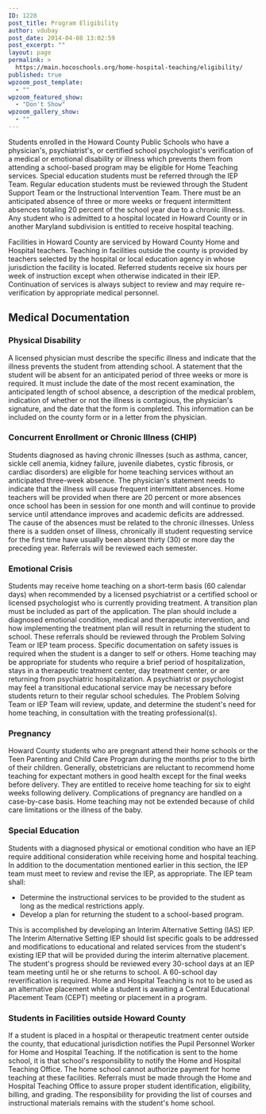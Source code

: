 ```yaml
---
ID: 1228
post_title: Program Eligibility
author: vdubay
post_date: 2014-04-08 13:02:59
post_excerpt: ""
layout: page
permalink: >
  https://main.hocoschools.org/home-hospital-teaching/eligibility/
published: true
wpzoom_post_template:
  - ""
wpzoom_featured_show:
  - "Don't Show"
wpzoom_gallery_show:
  - ""
---
```

<p>Students enrolled in the Howard County Public Schools who have a physician's, psychiatrist's, or certified school psychologist's verification of a medical or emotional disability or illness which prevents them from attending a school-based program may be eligible for Home Teaching services. Special education students must be referred through the IEP Team. Regular education students must be reviewed through the Student Support Team or the Instructional Intervention Team. There must be an anticipated absence of three or more weeks or frequent intermittent absences totaling 20 percent of the school year due to a chronic illness. Any student who is admitted to a hospital located in Howard County or in another Maryland subdivision is entitled to receive hospital teaching.</p>

<p>Facilities in Howard County are serviced by Howard County Home and Hospital teachers. Teaching in facilities outside the county is provided by teachers selected by the hospital or local education agency in whose jurisdiction the facility is located. Referred students receive six hours per week of instruction except when otherwise indicated in their IEP. Continuation of services is always subject to review and may require re-verification by appropriate medical personnel.</p>

<h2>Medical Documentation</h2>

<h3>Physical Disability</h3>

<p>A licensed physician must describe the specific illness and indicate that the illness prevents the student from attending school. A statement that the student will be absent for an anticipated period of three weeks or more is required. It must include the date of the most recent examination, the anticipated length of school absence, a description of the medical problem, indication of whether or not the illness is contagious, the physician's signature, and the date that the form is completed. This information can be included on the county form or in a letter from the physician.</p>

<h3>Concurrent Enrollment or Chronic Illness (CHIP)</h3>

<p>Students diagnosed as having chronic illnesses (such as asthma, cancer, sickle cell anemia, kidney failure, juvenile diabetes, cystic fibrosis, or cardiac disorders) are eligible for home teaching services without an anticipated three-week absence. The physician's statement needs to indicate that the illness will cause frequent intermittent absences. Home teachers will be provided when there are 20 percent or more absences once school has been in session for one month and will continue to provide service until attendance improves and academic deficits are addressed. The cause of the absences must be related to the chronic illnesses. Unless there is a sudden onset of illness, chronically ill student requesting service for the first time have usually been absent thirty (30) or more day the preceding year. Referrals will be reviewed each semester.</p>

<h3>Emotional Crisis</h3>

<p>Students may receive home teaching on a short-term basis (60 calendar days) when recommended by a licensed psychiatrist or a certified school or licensed psychologist who is currently providing treatment. A transition plan must be included as part of the application. The plan should include a diagnosed emotional condition, medical and therapeutic intervention, and how implementing the treatment plan will result in returning the student to school. These referrals should be reviewed through the Problem Solving Team or IEP team process. Specific documentation on safety issues is required when the student is a danger to self or others. Home teaching may be appropriate for students who require a brief period of hospitalization, stays in a therapeutic treatment center, day treatment center, or are returning from psychiatric hospitalization. A psychiatrist or psychologist may feel a transitional educational service may be necessary before students return to their regular school schedules. The Problem Solving Team or IEP Team will review, update, and determine the student's need for home teaching, in consultation with the treating professional(s).</p>

<h3>Pregnancy</h3>

<p>Howard County students who are pregnant attend their home schools or the Teen Parenting and Child Care Program during the months prior to the birth of their children. Generally, obstetricians are reluctant to recommend home teaching for expectant mothers in good health except for the final weeks before delivery. They are entitled to receive home teaching for six to eight weeks following delivery. Complications of pregnancy are handled on a case-by-case basis. Home teaching may not be extended because of child care limitations or the illness of the baby.</p>

<h3>Special Education</h3>

<p>Students with a diagnosed physical or emotional condition who have an IEP require additional consideration while receiving home and hospital teaching. In addition to the documentation mentioned earlier in this section, the IEP team must meet to review and revise the IEP, as appropriate. The IEP team shall:</p>

<ul>
  <li>Determine the instructional services to be provided to the student as long as the medical restrictions apply.</li>
  <li>Develop a plan for returning the student to a school-based program.</li>
</ul>

<p>This is accomplished by developing an Interim Alternative Setting (IAS) IEP. The Interim Alternative Setting IEP should list specific goals to be addressed and modifications to educational and related services from the student's existing IEP that will be provided during the interim alternative placement. The student's progress should be reviewed every 30-school days at an IEP team meeting until he or she returns to school. A 60-school day reverification is required. Home and Hospital Teaching is not to be used as an alternative placement while a student is awaiting a Central Educational Placement Team (CEPT) meeting or placement in a program.</p>

<h3>Students in Facilities outside Howard County</h3>

<p>If a student is placed in a hospital or therapeutic treatment center outside the county, that educational jurisdiction notifies the Pupil Personnel Worker for Home and Hospital Teaching. If the notification is sent to the home school, it is that school's responsibility to notify the Home and Hospital Teaching Office. The home school cannot authorize payment for home teaching at these facilities. Referrals must be made through the Home and Hospital Teaching Office to assure proper student identification, eligibility, billing, and grading. The responsibility for providing the list of courses and instructional materials remains with the student's home school.</p>